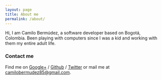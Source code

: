 ```yaml
---
layout: page
title: About me
permalink: /about/
---
```


Hi, I am Camilo Bermúdez, a software developer based on Bogotá, Colombia.
Been playing with computers since I was a kid and working with them my entire 
adult life.


### Contact me

Find me on [Google+][google] / [Github][github] / [Twitter][twitter] or mail me at 
[camilobermudez85@gmail.com](camilobermudez85@gmail.com).


[github]: https://github.com/camilobermudez85
[google]: https://plus.google.com/102942975109167525365
[twitter]: https://twitter.com/kmilobermudez
